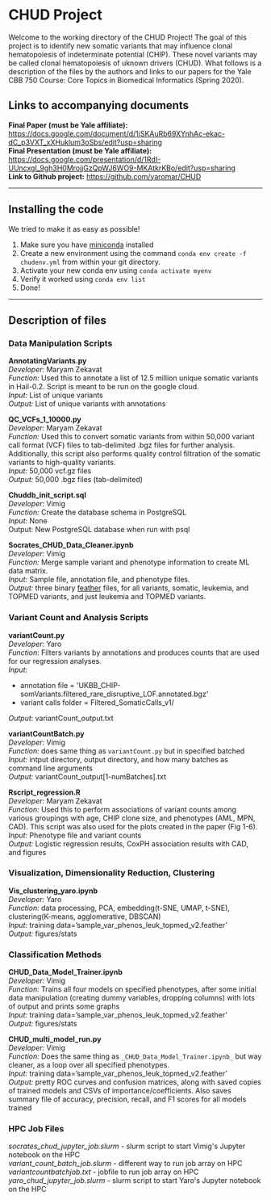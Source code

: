# CHUD Project

Welcome to the working directory of the CHUD Project! The goal of this project is to identify new somatic variants that may influence clonal hematopoiesis of indeterminate potential (CHIP). These novel variants may be called clonal hematopoiesis of uknown drivers (CHUD). What follows is a description of the files by the authors and links to our papers for the Yale CBB 750 Course: Core Topics in Biomedical Informatics (Spring 2020).

## Links to accompanying documents

**Final Paper (must be Yale affiliate):**  https://docs.google.com/document/d/1iSKAuRb69XYnhAc-ekac-dC_p3VXT_xXHuklum3oSbs/edit?usp=sharing   
**Final Presentation (must be Yale affiliate):** https://docs.google.com/presentation/d/1RdI-UUncxgI_9gh3H0MrojjGzQpWJ6WO9-MKAtkrKBo/edit?usp=sharing    
**Link to Github project:** https://github.com/yaromar/CHUD    

------

## Installing the code

We tried to make it as easy as possible!  

1. Make sure you have [miniconda](https://docs.conda.io/projects/conda/en/latest/user-guide/install/) installed 
2. Create a new environment using the command `conda env create -f chudenv.yml` from within your git directory.
3. Activate your new conda env using `conda activate myenv` 
4. Verify it worked using `conda env list`    
5. Done!   

-----

## Description of files

### Data Manipulation Scripts 

**AnnotatingVariants.py**       
_Developer:_ Maryam Zekavat        
_Function:_ Used this to annotate a list of 12.5 million unique somatic variants in Hail-0.2. Script is meant to be run on the google cloud.     
_Input:_ List of unique variants     
_Output:_ List of unique variants with annotations       

**QC_VCFs_1_10000.py**    
_Developer:_ Maryam Zekavat      
_Function:_ Used this to convert somatic variants from within 50,000 variant call format (VCF) files to tab-delimited .bgz files for further analysis. Additionally, this script also performs quality control filtration of the somatic variants to high-quality variants.       
_Input:_ 50,000 vcf.gz files    
_Output:_ 50,000 .bgz files (tab-delimited)     

**Chuddb_init_script.sql**    
_Developer:_ Vimig      
_Function:_ Create the database schema in PostgreSQL    
_Input:_ None   
Output: New PostgreSQL database when run with psql    

**Socrates_CHUD_Data_Cleaner.ipynb**        
_Developer:_ Vimig      
_Function:_ Merge sample variant and phenotype information to create ML data matrix.       
_Input:_  Sample file, annotation file, and phenotype files.     
_Output:_ three binary [feather](https://github.com/wesm/feather) files, for all variants, somatic, leukemia, and TOPMED variants, and just leukemia and TOPMED variants.       

### Variant Count and Analysis Scripts    

**variantCount.py**      
_Developer_: Yaro     
_Function_: Filters variants by annotations and produces counts that are used for our regression analyses.     
_Input_:    
- annotation file = 'UKBB_CHIP-somVariants.filtered_rare_disruptive_LOF.annotated.bgz'   
- variant calls folder = Filtered_SomaticCalls_v1/      

_Output_: variantCount_output.txt         

**variantCountBatch.py**      
_Developer:_ Vimig     
_Function:_ does same thing as `variantCount.py` but in specified batched     
_Input:_  intput directory, output directory, and how many batches as command line arguments   
_Output:_ variantCount_output[1-numBatches].txt    

**Rscript_regression.R**     
_Developer:_ Maryam Zekavat     
_Function:_ Used this to perform associations of variant counts among various groupings with age, CHIP clone size, and phenotypes (AML, MPN, CAD). This script was also used for the plots created in the paper (Fig 1-6).     
_Input:_ Phenotype file and variant counts        
_Output:_ Logistic regression results, CoxPH association results with CAD, and figures      

### Visualization, Dimensionality Reduction, Clustering    

**Vis_clustering_yaro.ipynb**     
_Developer:_ Yaro     
_Function:_ data processing, PCA, embedding(t-SNE, UMAP, t-SNE), clustering(K-means, agglomerative, DBSCAN)     
_Input:_ training data=’sample_var_phenos_leuk_topmed_v2.feather’     
_Output:_ figures/stats     

### Classification Methods   

**CHUD_Data_Model_Trainer.ipynb**        
_Developer:_ Vimig     
_Function:_ Trains all four models on specified phenotypes, after some initial data manipulation (creating dummy variables, dropping columns) with lots of output and prints some graphs   
_Input:_ training data=’sample_var_phenos_leuk_topmed_v2.feather’     
_Output:_ figures/stats     

**CHUD_multi_model_run.py**       
_Developer:_ Vimig     
_Function:_ Does the same thing as `_CHUD_Data_Model_Trainer.ipynb_` but way cleaner, as a loop over all specified phenotypes.  
_Input:_ training data=’sample_var_phenos_leuk_topmed_v2.feather’     
_Output:_ pretty ROC curves and confusion matrices, along with saved copies of trained models and CSVs of    importance/coefficients. Also saves summary file of accuracy, precision, recall, and F1 scores for all models trained    

### HPC Job Files   

_socrates_chud_jupyter_job.slurm_ - slurm script to start Vimig's Jupyter notebook on the HPC      
_variant_count_batch_job.slurm_ - different way to run job array on HPC         
_variantcountbatchjob.txt_ - jobfile to run job array on HPC        
_yaro_chud_jupyter_job.slurm_ - slurm script to start Yaro's Jupyter notebook on the HPC   


